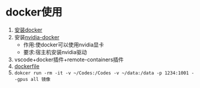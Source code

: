 # docker使用
1. [安装docker](https://docs.docker.com/)
2. 安装[nvidia-docker](https://github.com/NVIDIA/nvidia-docker)
    - 作用:使docker可以使用nvidia显卡
    - 要求:宿主机安装nvidia驱动
3. vscode+docker插件+remote-containers插件
4. [dockerfile](dockerfile)
5. ```dokcer run -rm -it -v ~/Codes:/Codes -v ~/data:/data -p 1234:1001 --gpus all 镜像```